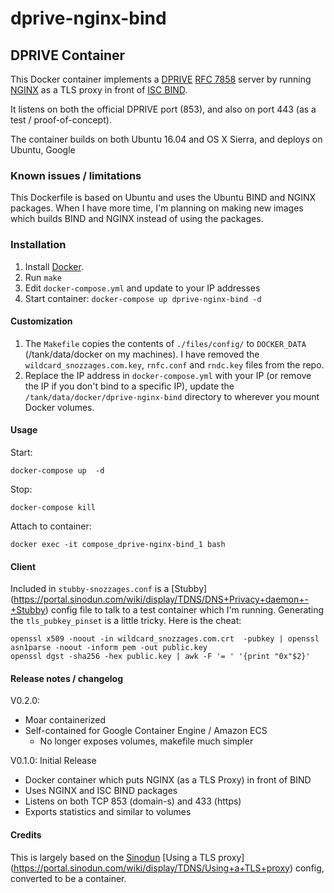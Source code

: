 # dprive-nginx-bind

## DPRIVE Container


This Docker container implements a [DPRIVE](https://datatracker.ietf.org/wg/dprive/documents/) [RFC 7858](https://datatracker.ietf.org/doc/rfc7858/) server by running [NGINX](nginx.org) as a TLS proxy in front of [ISC BIND](https://www.isc.org/downloads/bind/).

It listens on both the official DPRIVE port (853), and also on port 443 (as a test / proof-of-concept). 

The container builds on both Ubuntu 16.04 and OS X Sierra, and deploys on Ubuntu, Google 

### Known issues / limitations
This Dockerfile is based on Ubuntu and uses the Ubuntu BIND and NGINX packages. When I have more time, I'm planning on making new images which builds BIND and NGINX instead of using the packages.



### Installation

1. Install [Docker](https://www.docker.com/).
2. Run `make`
3. Edit `docker-compose.yml` and update to your IP addresses
4. Start container: `docker-compose up dprive-nginx-bind -d`

#### Customization

1. The `Makefile` copies the contents of `./files/config/` to `DOCKER_DATA` (/tank/data/docker on my machines). I have removed the `wildcard_snozzages.com.key`, `rnfc.conf` and `rndc.key` files from the repo.
2. Replace the IP address in `docker-compose.yml` with your IP (or remove the IP if you don't bind to a specific IP), update the `/tank/data/docker/dprive-nginx-bind` directory to wherever you mount Docker volumes.


#### Usage

Start:

    docker-compose up  -d
    
Stop:
    
    docker-compose kill
    
Attach to container:

	docker exec -it compose_dprive-nginx-bind_1 bash

#### Client
Included in `stubby-snozzages.conf` is a [Stubby] (https://portal.sinodun.com/wiki/display/TDNS/DNS+Privacy+daemon+-+Stubby) config file to talk to a test container which I'm running. Generating the `tls_pubkey_pinset` is a little tricky. Here is the cheat:

	openssl x509 -noout -in wildcard_snozzages.com.crt  -pubkey | openssl asn1parse -noout -inform pem -out public.key
	openssl dgst -sha256 -hex public.key | awk -F '= ' '{print "0x"$2}' 
  
  
  
#### Release notes / changelog
V0.2.0:

* Moar containerized
* Self-contained for Google Container Engine / Amazon ECS
  * No longer exposes volumes, makefile much simpler


V0.1.0: Initial Release

* Docker container which puts NGINX (as a TLS Proxy) in front of BIND
* Uses NGINX and ISC BIND packages
* Listens on both TCP 853 (domain-s) and 433 (https)
* Exports statistics and similar to volumes


  
#### Credits
This is largely based on the [Sinodun](https://www.sinodun.com/) [Using a TLS proxy] (https://portal.sinodun.com/wiki/display/TDNS/Using+a+TLS+proxy) config, converted to be a container. 


